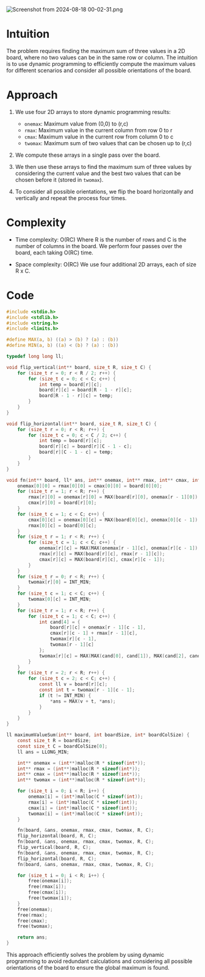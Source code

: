 ![Screenshot from 2024-08-18 00-02-31.png](https://assets.leetcode.com/users/images/7c1df5d8-dbc0-4cd5-9a95-0da78bd3b184_1723920230.3214638.png)

# Intuition
The problem requires finding the maximum sum of three values in a 2D board, where no two values can be in the same row or column. The intuition is to use dynamic programming to efficiently compute the maximum values for different scenarios and consider all possible orientations of the board.

# Approach
1. We use four 2D arrays to store dynamic programming results:
   - `onemax`: Maximum value from (0,0) to (r,c)
   - `rmax`: Maximum value in the current column from row 0 to r
   - `cmax`: Maximum value in the current row from column 0 to c
   - `twomax`: Maximum sum of two values that can be chosen up to (r,c)

2. We compute these arrays in a single pass over the board.

3. We then use these arrays to find the maximum sum of three values by considering the current value and the best two values that can be chosen before it (stored in `twomax`).

4. To consider all possible orientations, we flip the board horizontally and vertically and repeat the process four times.

# Complexity
- Time complexity: O(RC)
  Where R is the number of rows and C is the number of columns in the board. We perform four passes over the board, each taking O(RC) time.

- Space complexity: O(RC)
  We use four additional 2D arrays, each of size R x C.

# Code
```c
#include <stdio.h>
#include <stdlib.h>
#include <string.h>
#include <limits.h>

#define MAX(a, b) ((a) > (b) ? (a) : (b))
#define MIN(a, b) ((a) < (b) ? (a) : (b))

typedef long long ll;

void flip_vertical(int** board, size_t R, size_t C) {
    for (size_t r = 0; r < R / 2; r++) {
        for (size_t c = 0; c < C; c++) {
            int temp = board[r][c];
            board[r][c] = board[R - 1 - r][c];
            board[R - 1 - r][c] = temp;
        }
    }
}

void flip_horizontal(int** board, size_t R, size_t C) {
    for (size_t r = 0; r < R; r++) {
        for (size_t c = 0; c < C / 2; c++) {
            int temp = board[r][c];
            board[r][c] = board[r][C - 1 - c];
            board[r][C - 1 - c] = temp;
        }
    }
}

void fn(int** board, ll* ans, int** onemax, int** rmax, int** cmax, int** twomax, size_t R, size_t C) {
    onemax[0][0] = rmax[0][0] = cmax[0][0] = board[0][0];
    for (size_t r = 1; r < R; r++) {
        rmax[r][0] = onemax[r][0] = MAX(board[r][0], onemax[r - 1][0]);
        cmax[r][0] = board[r][0];
    }
    for (size_t c = 1; c < C; c++) {
        cmax[0][c] = onemax[0][c] = MAX(board[0][c], onemax[0][c - 1]);
        rmax[0][c] = board[0][c];
    }
    for (size_t r = 1; r < R; r++) {
        for (size_t c = 1; c < C; c++) {
            onemax[r][c] = MAX(MAX(onemax[r - 1][c], onemax[r][c - 1]), board[r][c]);
            rmax[r][c] = MAX(board[r][c], rmax[r - 1][c]);
            cmax[r][c] = MAX(board[r][c], cmax[r][c - 1]);
        }
    }
    for (size_t r = 0; r < R; r++) {
        twomax[r][0] = INT_MIN;
    }
    for (size_t c = 1; c < C; c++) {
        twomax[0][c] = INT_MIN;
    }
    for (size_t r = 1; r < R; r++) {
        for (size_t c = 1; c < C; c++) {
            int cand[4] = {
                board[r][c] + onemax[r - 1][c - 1],
                cmax[r][c - 1] + rmax[r - 1][c],
                twomax[r][c - 1],
                twomax[r - 1][c]
            };
            twomax[r][c] = MAX(MAX(cand[0], cand[1]), MAX(cand[2], cand[3]));
        }
    }
    for (size_t r = 2; r < R; r++) {
        for (size_t c = 2; c < C; c++) {
            const ll v = board[r][c];
            const int t = twomax[r - 1][c - 1];
            if (t != INT_MIN) {
                *ans = MAX(v + t, *ans);
            }
        }
    }
}

ll maximumValueSum(int** board, int boardSize, int* boardColSize) {
    const size_t R = boardSize;
    const size_t C = boardColSize[0];
    ll ans = LLONG_MIN;

    int** onemax = (int**)malloc(R * sizeof(int*));
    int** rmax = (int**)malloc(R * sizeof(int*));
    int** cmax = (int**)malloc(R * sizeof(int*));
    int** twomax = (int**)malloc(R * sizeof(int*));

    for (size_t i = 0; i < R; i++) {
        onemax[i] = (int*)malloc(C * sizeof(int));
        rmax[i] = (int*)malloc(C * sizeof(int));
        cmax[i] = (int*)malloc(C * sizeof(int));
        twomax[i] = (int*)malloc(C * sizeof(int));
    }

    fn(board, &ans, onemax, rmax, cmax, twomax, R, C);
    flip_horizontal(board, R, C);
    fn(board, &ans, onemax, rmax, cmax, twomax, R, C);
    flip_vertical(board, R, C);
    fn(board, &ans, onemax, rmax, cmax, twomax, R, C);
    flip_horizontal(board, R, C);
    fn(board, &ans, onemax, rmax, cmax, twomax, R, C);

    for (size_t i = 0; i < R; i++) {
        free(onemax[i]);
        free(rmax[i]);
        free(cmax[i]);
        free(twomax[i]);
    }
    free(onemax);
    free(rmax);
    free(cmax);
    free(twomax);

    return ans;
}
```

This approach efficiently solves the problem by using dynamic programming to avoid redundant calculations and considering all possible orientations of the board to ensure the global maximum is found.
